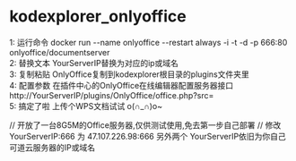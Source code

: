 # kodexplorer_onlyoffice

1: 运行命令 docker run --name onlyoffice --restart always -i -t -d -p 666:80 onlyoffice/documentserver  
2: 替换文本 YourServerIP替换为对应的ip或域名  
3: 复制粘贴 OnlyOffice复制到kodexplorer根目录的plugins文件夹里  
4: 配置参数 在插件中心的OnlyOffice在线编辑器配置服务器接口http://YourServerIP/plugins/OnlyOffice/office.php?src=  
5: 搞定了啦 上传个WPS文档试试 o(∩_∩)o~  

// 开放了一台8G5M的Office服务器,仅供测试使用,免去第一步自己部署
// 修改 YourServerIP:666 为 47.107.226.98:666 另外两个 YourServerIP依旧为你自己可道云服务器的IP或域名
